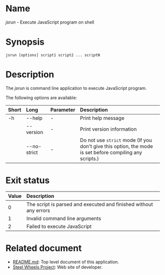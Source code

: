 # Name
*jsrun* - Execute JavaScript program on shell

# Synopsis
````
jsrun [options] script1 script2 ... scriptN
````

# Description
The *jsrun* is command line application to execute JavaScript program.

The following options are available:

|Short  |Long       |Parameter  |Description            |
|:---   |:---       |:---       |:---                   |
|-h     |--help     |-          |Print help message     |
|       |--version  |-          |Print version information |
|       |--no-strict |-         |Do not use `strict` mode (If you don't give this option, the mode is set before compiling any scripts.)|

# Exit status
|Value  |Description      |
|:---   |:---             |
|0      |The script is parsed and executed and finished without any errors |
|1      |Invalid command line arguments     |
|2      |Failed to execute JavaScript       |

# Related document
* [README.md](https://github.com/steelwheels/JSRunner/blob/master/README.md): Top level document of this application.
* [Steel Wheels Project](http://steelwheels.github.io): Web site of developer.
